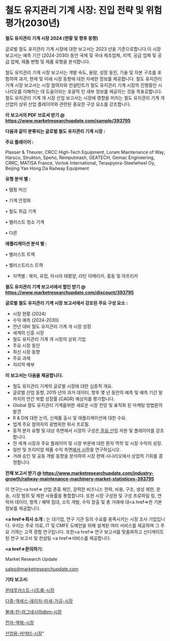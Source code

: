 # 철도 유지관리 기계 시장: 진입 전략 및 위험 평가(2030년)

<strong>철도 유지관리 기계 시장 2024 (현황 및 향후 동향)</strong>

글로벌 철도 유지관리 기계 시장에 대한 보고서는 2023 년을 기준으로합니다.이 시장 보고서는 예측 기간 (2024-2030) 동안 국제 및 국내 제조업체, 지역, 공급 업체 및 공급 업체, 제품 변형 및 제품 유형을 분석합니다.

철도 유지관리 기계 시장 보고서는 개발 속도, 용량, 성장 동인, 기술 및 자본 구조를 포함하여 과거, 현재 및 미래 시장 동향에 대한 자세한 정보를 제공합니다. 철도 유지관리 기계 시장 보고서는 시장 참여자와 컨설턴트가 철도 유지관리 기계 시장의 진행중인 시나리오를 이해하는 데 도움이되는 포괄적 인 세부 정보를 제공하는 것을 목표로합니다. 철도 유지관리 기계 개 시장 산업 보고서는 시장에 영향을 미치는 철도 유지관리 기계 개 산업의 상위 산업 플레이어와 관련된 중요한 구성 요소를 강조합니다.



<strong>이 보고서의 PDF 브로셔 받기 @ <a href=https://www.marketresearchupdate.com/sample/393795>https://www.marketresearchupdate.com/sample/393795</a></strong>



<strong>다음과 같이 분류되는 글로벌 철도 유지관리 기계 시장 :</strong>



<strong>주요 플레이어 :</strong>

Plasser & Theurer, CRCC High-Tech Equipment, Loram Maintenance of Way, Harsco, Strukton, Speno, Remputmash, GEATECH, Gemac Engineering, CRRC, MATISA France, Vortok International, Teraspyora-Steelwheel Oy, Beijing Yan Hong Da Railway Equipment



<strong>유형 분석 별 :</strong>

• 탬핑 머신

• 기계 안정화

• 철도 취급 기계

• 밸러스트 청소 기계

• 다른



<strong>애플리케이션 분석 별 :</strong>

• 밸러스트 트랙

• 밸러스트리스 트랙

<ul>
  <li>지역별 : 북미, 유럽, 아시아 태평양, 라틴 아메리카, 중동 및 아프리카</li>
</ul>


<strong>철도 유지관리 기계 보고서에서 할인 받기 @ <a href=https://www.marketresearchupdate.com/discount/393795>https://www.marketresearchupdate.com/discount/393795</a></strong>



<strong>글로벌 철도 유지관리 기계 시장 보고서에서 강조된 주요 구성 요소 :</strong>
<ul>
  <li>시장 현황 (2024)</li>
  <li>수익 예측 (2024-2030)</li>
  <li>전년 대비 철도 유지관리 기계 개 시장 성장</li>
  <li>세계의 신흥 시장</li>
  <li>철도 유지관리 기계 개 시장의 상위 기업</li>
  <li>주요 시장 동인</li>
  <li>최신 시장 동향</li>
  <li>주요 과제</li>
  <li>지리적 해부</li>
</ul>


<strong>이 보고서는 다음을 제공합니다.</strong>
<ul>
  <li>철도 유지관리 기계의 글로벌 시장에 대한 심층적 개요.</li>
  <li>글로벌 산업 동향, 2015 년의 과거 데이터, 향후 몇 년 동안의 예측 및 예측 기간 말까지의 연간 복합 성장률 (CAGR) 예상치를 평가합니다.</li>
  <li>Global 철도 유지관리 기계를위한 새로운 시장 전망 및 표적화 된 마케팅 방법론의 발견</li>
  <li>R &amp; D에 대한 논의, 신제품 출시 및 애플리케이션에 대한 수요.</li>
  <li>업계 주요 참여자의 광범위한 회사 프로필.</li>
  <li>동적 분자 유형 및 대상 측면에서 시장의 구성은<a href=> 주요 산</a>업 자원 및 플레이어를 강조합니다.</li>
  <li>전 세계 시장과 주요 플레이어 및 시장 부문에 대한 환자 역학 및 시장 수익의 성장.</li>
  <li>일반 및 프리미엄 제품 수익 측면<a href=>에서 시</a>장을 연구하십시오.</li>
  <li>거래 승인 및 공동 개발 동향을 분석하여 시장 판매 시나리오에서 상업적 기회를 결정합니다.</li>
</ul>



<strong>전체 보고서 받기 @ <a href=https://www.marketresearchupdate.com/industry-growth/railway-maintenance-machinery-market-statistices-393795>https://www.marketresearchupdate.com/industry-growth/railway-maintenance-machinery-market-statistices-393795</a></strong>

이 연구는<a href=> 산업 존중</a> 체인, 강력한 비즈니스 전략, 비용, 구조, 생성 제한, 운송, 시장 범위 및 제한 사용률을 통합합니다. 또한 시장 구성원 및 구성 프로파일 링, 연락처 데이터, 항목 / 혜택 침대, 소득 개발, 수익 창출 및 총 거래에 대<a href=>한 기본 </a>정보를 제공합니다.



<strong><a href=>회사 소</a>개 :</strong>
는 대기업, 연구 기관 등의 수요를 충족시키는 시장 조사 기업입니다. 우리는 주로 의료, IT 및 CMFE 도메인을 위해 설계된 여러 서비스를 제공하며 그 주요 기여는 고객 경험 연구입니다. 또한<a href=> 연구 보</a>고서를 맞춤화하고 신디케이트 된 연구 보고서 및 컨설팅 <a href=>서비스</a>를 제공합니다.



<strong><a href=>문의하기:</a></strong>

Market Research Update

sales@marketresearchupdate.com



<strong>기타 보고서:</strong>

<a href=https://www.linkedin.com/pulse/몬테루카스트-나트륨-시장-진입-전략-및-위험-평가2029년-consumer-connection-chronicles-24-/>몬테루카스트-나트륨-시장</a>

<a href=https://www.linkedin.com/pulse/다중-액세스-레이저-미세-가공-시장-동향-및-성장-전망-data-dive-diaries-24-analysis-dxd2f/>다중-액세스-레이저-미세-가공-시장</a>

<a href=https://www.linkedin.com/pulse/불에-탄-마그네시아dbm-시장-진입-전략-및-위험-평가2029년-market-matrix-musings-analysis-u8p5f/>불에-탄-마그네시아dbm-시장</a>

<a href=https://www.linkedin.com/pulse/전자-액체-시장-규모-및-성장-2023-survey-spotlight-pro-24-analysis-5c9kf/>전자-액체-시장</a>

<a href=https://www.linkedin.com/pulse/산업용-커넥터-시장-진입-전략-및-위험-평가2030년-trend-tracking-tips-360-analysis-wa5of/>산업용-커넥터-시장</a>"
